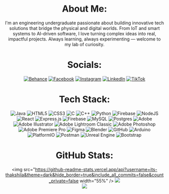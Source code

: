 <div align="center">
  
# About Me:
I'm an engineering undergraduate passionate about building innovative tech solutions that bridge the physical and digital worlds. From IoT and smart systems to AI-driven software, I love turning complex ideas into real, impactful projects. Always learning, always experimenting — welcome to my lab of curiosity.


# Socials:
[![Behance](https://img.shields.io/badge/Behance-1769ff?style=flat-square&logo=behance&logoColor=white)](https://behance.net/thakshila) [![Facebook](https://img.shields.io/badge/Facebook-%231877F2.svg?style=flat-square&logo=Facebook&logoColor=white)](https://facebook.com/its.thakshila) [![Instagram](https://img.shields.io/badge/Instagram-%23E4405F.svg?style=flat-square&logo=Instagram&logoColor=white)](https://instagram.com/its.thakshila) [![LinkedIn](https://img.shields.io/badge/LinkedIn-%230077B5.svg?style=flat-square&logo=linkedin&logoColor=white)](https://linkedin.com/in/its-thakshila) [![TikTok](https://img.shields.io/badge/TikTok-%23000000.svg?style=flat-square&logo=TikTok&logoColor=white)](https://tiktok.com/@its.thakshila) 

# Tech Stack:
![Java](https://img.shields.io/badge/java-%23ED8B00.svg?style=flat-square&logo=openjdk&logoColor=white) ![HTML5](https://img.shields.io/badge/html5-%23E34F26.svg?style=flat-square&logo=html5&logoColor=white) ![CSS3](https://img.shields.io/badge/css3-%231572B6.svg?style=flat-square&logo=css3&logoColor=white) ![C](https://img.shields.io/badge/c-%2300599C.svg?style=flat-square&logo=c&logoColor=white) ![C++](https://img.shields.io/badge/c++-%2300599C.svg?style=flat-square&logo=c%2B%2B&logoColor=white) ![Python](https://img.shields.io/badge/python-3670A0?style=flat-square&logo=python&logoColor=ffdd54) ![Firebase](https://img.shields.io/badge/firebase-%23039BE5.svg?style=flat-square&logo=firebase) ![NodeJS](https://img.shields.io/badge/node.js-6DA55F?style=flat-square&logo=node.js&logoColor=white) ![React](https://img.shields.io/badge/react-%2320232a.svg?style=flat-square&logo=react&logoColor=%2361DAFB) ![Express.js](https://img.shields.io/badge/express.js-%23404d59.svg?style=flat-square&logo=express&logoColor=%2361DAFB) ![Firebase](https://img.shields.io/badge/firebase-a08021?style=flat-square&logo=firebase&logoColor=ffcd34) ![MySQL](https://img.shields.io/badge/mysql-4479A1.svg?style=flat-square&logo=mysql&logoColor=white) ![Postgres](https://img.shields.io/badge/postgres-%23316192.svg?style=flat-square&logo=postgresql&logoColor=white) ![Adobe](https://img.shields.io/badge/adobe-%23FF0000.svg?style=flat-square&logo=adobe&logoColor=white) ![Adobe Illustrator](https://img.shields.io/badge/adobe%20illustrator-%23FF9A00.svg?style=flat-square&logo=adobe%20illustrator&logoColor=white) ![Adobe Lightroom Classic](https://img.shields.io/badge/Adobe%20Lightroom%20Classic-31A8FF.svg?style=flat-square&logo=Adobe%20Lightroom%20Classic&logoColor=white) ![Adobe Photoshop](https://img.shields.io/badge/adobe%20photoshop-%2331A8FF.svg?style=flat-square&logo=adobe%20photoshop&logoColor=white) ![Adobe Premiere Pro](https://img.shields.io/badge/Adobe%20Premiere%20Pro-9999FF.svg?style=flat-square&logo=Adobe%20Premiere%20Pro&logoColor=white) ![Figma](https://img.shields.io/badge/figma-%23F24E1E.svg?style=flat-square&logo=figma&logoColor=white) ![Blender](https://img.shields.io/badge/blender-%23F5792A.svg?style=flat-square&logo=blender&logoColor=white) ![GitHub](https://img.shields.io/badge/github-%23121011.svg?style=flat-square&logo=github&logoColor=white) ![Arduino](https://img.shields.io/badge/-Arduino-00979D?style=flat-square&logo=Arduino&logoColor=white) ![PlatformIO](https://img.shields.io/badge/PlatformIO-%23222.svg?style=flat-square&logo=platformio&logoColor=%23f5822a) ![Postman](https://img.shields.io/badge/Postman-FF6C37?style=flat-square&logo=postman&logoColor=white) ![Unreal Engine](https://img.shields.io/badge/unrealengine-%23313131.svg?style=flat-square&logo=unrealengine&logoColor=white) ![Bootstrap](https://img.shields.io/badge/bootstrap-%238511FA.svg?style=flat-square&logo=bootstrap&logoColor=white)

# GitHub Stats:

  <img src="https://github-readme-stats.vercel.app/api?username=its-thakshila&theme=dark&hide_border=true&include_all_commits=false&count_private=false width="55%" />
![](https://nirzak-streak-stats.vercel.app/?user=its-thakshila&theme=dark&hide_border=true)<br/>
![](https://github-readme-stats.vercel.app/api/top-langs/?username=its-thakshila&theme=dark&hide_border=true&include_all_commits=false&count_private=false&layout=compact)

</div>
<!-- Proudly created with GPRM ( https://gprm.itsvg.in ) -->
